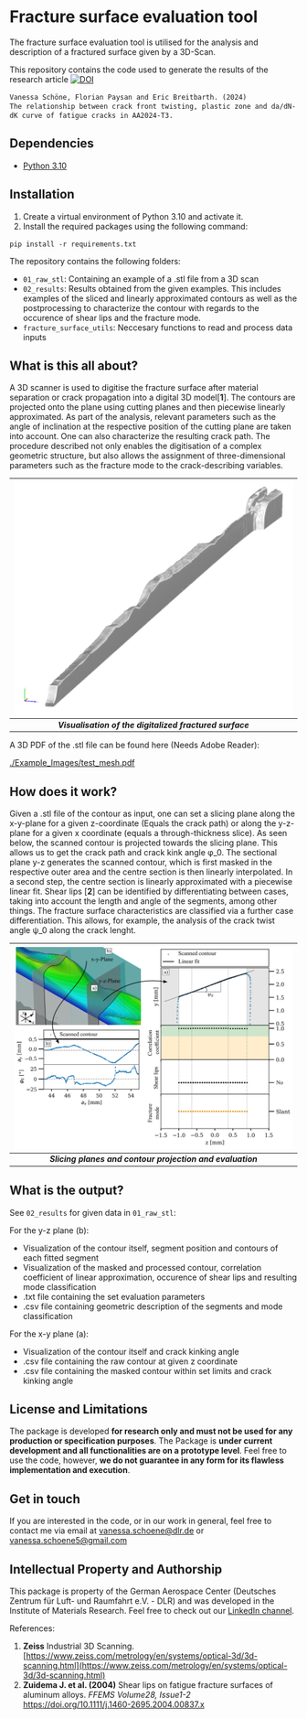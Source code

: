 # Fracture surface evaluation tool

The fracture surface evaluation tool is utilised for the analysis and description of a fractured surface given by a 3D-Scan.  

This repository contains the code used to generate the results of the research article
[![DOI](https://zenodo.org/badge/DOI/10.1016/j.engfracmech.2024.110664.svg          )](https://doi.org/10.1016/j.engfracmech.2024.110664          )

```
Vanessa Schöne, Florian Paysan and Eric Breitbarth. (2024)
The relationship between crack front twisting, plastic zone and da/dN-dK curve of fatigue cracks in AA2024-T3. 
```

## Dependencies
*  <a href="https://www.python.org/downloads/release/python-310/" target="_blank">Python 3.10</a>

## Installation

1. Create a virtual environment of Python 3.10 and activate it.
2. Install the required packages using the following command:
```shell
pip install -r requirements.txt
```

The repository contains the following folders:
* `01_raw_stl`: Containing an example of a .stl file from a 3D scan
* `02_results`: Results obtained from the given examples. This includes examples of the sliced and linearly approximated contours as well as the postprocessing to characterize the contour with regards to the occurence of shear lips and the fracture mode. 
* `fracture_surface_utils`: Neccesary functions to read and process data inputs

## What is this all about?
A 3D scanner is used to digitise the fracture surface after material separation or crack propagation into a digital 3D model[**1**]. 
The contours are projected onto the plane using cutting planes and then piecewise linearly approximated. As part of the analysis, relevant parameters such as the angle of inclination at the respective position of the cutting plane are taken into account. One can also characterize the resulting crack path. The procedure described not only enables the digitisation of a complex geometric structure, but also allows the assignment of three-dimensional parameters such as the fracture mode to the crack-describing variables.


| ![fracture_surface_ev_tool](./Example_Images/3d_scan.png) |
|:--:|
| **_Visualisation of the digitalized fractured surface_** |

A 3D PDF of the .stl file can be found here (Needs Adobe Reader): 

[./Example_Images/test_mesh.pdf](.../Example_Images/test_mesh.pdf)

## How does it work?
Given a .stl file of the contour as input, one can set a slicing plane along the x-y-plane for a given z-coordinate (Equals the crack path) or along the y-z-plane for a given x coordinate (equals a through-thickness slice). As seen below, the scanned contour is projected towards the slicing plane. This allows us to get the crack path and crack kink angle &#966;_0. 
The sectional plane y-z generates the scanned contour, which is first masked in the respective outer area and the centre section is then linearly interpolated. In a second step, the centre section is linearly approximated with a piecewise linear fit. Shear lips [**2**] can be identified by differentiating between cases, taking into account the length and angle of the segments, among other things. The fracture surface characteristics are classified via a further case differentiation. This allows, for example, the analysis of the crack twist angle &#968;_0 along the crack lenght.  

| ![fracture_surface_ev_tool](./Example_Images/Slicing_Planes.png) |
|:--:|
| **_Slicing planes and contour projection and evaluation_** |


## What is the output?
See `02_results` for given data in  `01_raw_stl`:

For the y-z plane (b):
* Visualization of the contour itself, segment position and contours of each fitted segment
* Visualization of the masked and processed contour, correlation coefficient of linear approximation, occurence of shear lips and resulting mode classification
* .txt file containing the set evaluation parameters
* .csv file containing geometric description of the segments and mode classification

For the x-y plane (a):
* Visualization of the contour itself and crack kinking angle
* .csv file containing the raw contour at given z coordinate
* .csv file containing the masked contour within set limits and crack kinking angle

 ## License and Limitations
The package is developed **for research only and must not be used for any production or specification purposes**. 
The Package is **under current development and all functionalities are on a prototype level**. 
Feel free to use the code, however, **we do not guarantee in any form for its flawless implementation and execution**.
 
## Get in touch
If you are interested in the code, or in our work in general, feel free to contact me 
via email at [vanessa.schoene@dlr.de](mailto:vanessa.schoene@dlr.de) or [vanessa.schoene5@gmail.com](mailto:vanessa.schoene5@gmail.com)

## Intellectual Property and Authorship 
This package is property of the German Aerospace Center (Deutsches Zentrum für Luft- und Raumfahrt e.V. - DLR) 
and was developed in the Institute of Materials Research. Feel free to check out our [LinkedIn channel](https://www.linkedin.com/company/dlr-wf).

References:

1. **Zeiss** Industrial 3D Scanning. [https://www.zeiss.com/metrology/en/systems/optical-3d/3d-scanning.html](https://www.zeiss.com/metrology/en/systems/optical-3d/3d-scanning.html)
2. **Zuidema J. et al. (2004)** Shear lips on fatigue fracture surfaces of aluminum alloys. 
   _FFEMS Volume28, Issue1-2_ [https://doi.org/10.1111/j.1460-2695.2004.00837.x       ](https://doi.org/10.1111/j.1460-2695.2004.00837.x       )
